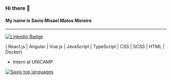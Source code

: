 ### Hi there 👋

#### My name is Savio Misael Matos Moreira

<hr/>

[![Linkedin Badge](https://img.shields.io/badge/-LinkedIn-e26d5a?style=flat-square&logo=Linkedin&logoColor=white&link=https://www.linkedin.com/in/savio-misael/)](https://www.linkedin.com/in/savio-misael/)

( React.js | Angular | Vue.js | JavaScript | TypeScript | CSS | SCSS | HTML | Docker)

- Intern at UNICAMP

[![Savio top languages](https://github-readme-stats.vercel.app/api/top-langs/?username=Fernanda-Kipper&theme=blue-white)](https://github.com/anuraghazra/github-readme-stats)

